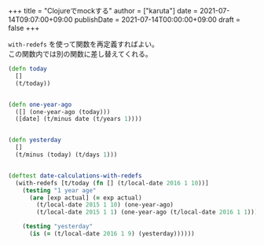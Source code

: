 +++
title = "Clojureでmockする"
author = ["karuta"]
date = 2021-07-14T09:07:00+09:00
publishDate = 2021-07-14T00:00:00+09:00
draft = false
+++

`with-redefs` を使って関数を再定義すればよい。  
この関数内では別の関数に差し替えてくれる。  

<!--more-->  

```clojure
(defn today
  []
  (t/today))


(defn one-year-ago
  ([] (one-year-ago (today)))
  ([date] (t/minus date (t/years 1))))


(defn yesterday
  []
  (t/minus (today) (t/days 1)))


(deftest date-calculations-with-redefs
  (with-redefs [t/today (fn [] (t/local-date 2016 1 10))]
    (testing "1 year age"
      (are [exp actual] (= exp actual)
        (t/local-date 2015 1 10) (one-year-ago)
        (t/local-date 2015 1 1) (one-year-ago (t/local-date 2016 1 1))))

    (testing "yesterday"
      (is (= (t/local-date 2016 1 9) (yesterday))))))
```
